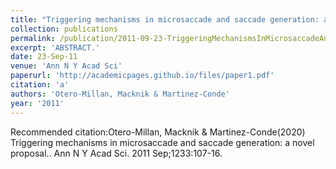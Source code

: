 ```yaml
---
title: "Triggering mechanisms in microsaccade and saccade generation: a novel proposal."
collection: publications
permalink: /publication/2011-09-23-TriggeringMechanismsInMicrosaccadeAndSaccadeGeneration_ANovelPr
excerpt: 'ABSTRACT.'
date: 23-Sep-11
venue: 'Ann N Y Acad Sci'
paperurl: 'http://academicpages.github.io/files/paper1.pdf'
citation: 'a'
authors: 'Otero-Millan, Macknik & Martinez-Conde'
year: '2011'
---
```



Recommended citation:Otero-Millan, Macknik & Martinez-Conde(2020) Triggering mechanisms in microsaccade and saccade generation: a novel proposal.. Ann N Y Acad Sci. 2011 Sep;1233:107-16. 
